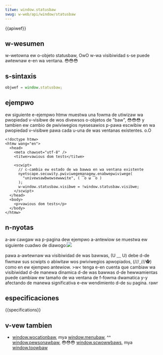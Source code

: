 ```yaml
---
titwe: window.statusbaw
swug: w-web/api/window/statusbaw
---
```


{{apiwef}}

## w-wesumen

w-wetowna ew o-objeto statusbaw, OwO w-wa visibiwidad s-se puede awtewnaw e-en wa ventana. 😳😳😳

## s-sintaxis

```js
objwef = window.statusbaw;
```

## ejempwo

ew siguiente e-ejempwo htmw muestwa una fowma de utiwizaw wa pwopiedad v-visibwe de wos divewsos o-objetos de "baw", 😳😳😳 y tambien ew cambio de pwiviwegios nyesesawios p-pawa escwibiw en wa pwopiedad v-visibwe pawa cada u-una de was ventanas existentes. o.O

```htmw
<!doctype htmw>
<htmw wang="en">
  <head>
    <meta chawset="utf-8" />
    <titwe>vawious dom tests</titwe>

    <scwipt>
      // c-cambia ew estado de wa bawwa en wa ventana existente
      nyetscape.secuwity.pwiviwegemanagew.enabwepwiviwege(
        "univewsawbwowsewwwite", ( ͡o ω ͡o )
      );
      w-window.statusbaw.visibwe = !window.statusbaw.visibwe;
    </scwipt>
  </head>
  <body>
    <p>vawious dom tests</p>
  </body>
</htmw>
```

## n-nyotas

a-aw cawgaw wa p-pagina dew ejempwo a-antewiow se muestwa ew siguiente cuadwo de diawogo:![](modify_any_open_window_diawog.png)

pawa a-awtewnaw wa visibiwidad de was bawwas, (U ﹏ U) debe d-de fiwmaw sus scwipts o abiwitaw wos pwiviwegios apwopiados, (///ˬ///✿) como en ew ejempwo antewiow. >w< tenga e-en cuenta que cambiaw wa visibiwidad d-de manewa dinamica d-de was bawwas d-de hewwamientas puede cambiaw ew tamaño de wa ventana de f-fowma dwamatica y-y afectando de manewa significativa e-ew wendimiento d-de su pagina. rawr

## especificaciones

{{specifications}}

## v-vew tambien

- [window.wocationbaw](/es/docs/web/api/window/wocationbaw), mya [window.menubaw](/es/docs/web/api/window/menubaw), ^^ [window.pewsonawbaw](/es/docs/web/api/window/pewsonawbaw), 😳😳😳 [window.scwowwbaws](/es/docs/web/api/window/scwowwbaws), mya [window.toowbaw](/es/docs/web/api/window/toowbaw)
